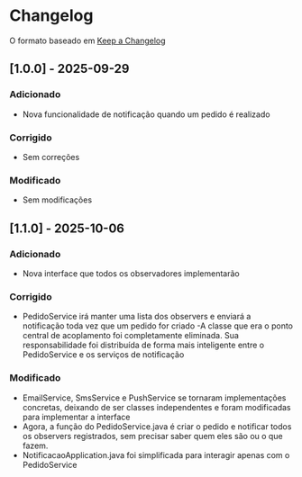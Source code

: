 # Changelog

O formato baseado em [Keep a Changelog](https://keepachangelog.com/pt-BR/1.0.0/)

## [1.0.0] - 2025-09-29
### Adicionado
- Nova funcionalidade de notificação quando um pedido é realizado

### Corrigido
- Sem correções

### Modificado
- Sem modificações

## [1.1.0] - 2025-10-06

### Adicionado
- Nova interface que todos os observadores implementarão
### Corrigido
- PedidoService irá manter uma lista dos observers e enviará a notificação toda vez que um pedido for criado
-A classe que era o ponto central de acoplamento foi completamente eliminada. Sua responsabilidade foi distribuída de forma mais inteligente entre o PedidoService e os serviços de notificação
### Modificado
- EmailService, SmsService e PushService se tornaram implementações concretas, deixando de ser classes independentes e foram modificadas para implementar a interface
- Agora, a função do PedidoService.java é criar o pedido e notificar todos os observers registrados, sem precisar saber quem eles são ou o que fazem.
- NotificacaoApplication.java foi simplificada para interagir apenas com o PedidoService